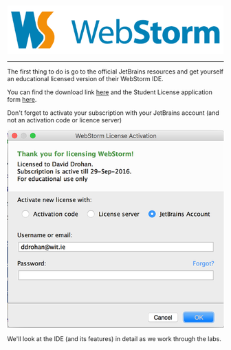 
![](images/webstorm.gif)

---

The first thing to do is go to the official JetBrains resources and get yourself an educational licensed version of their WebStorm IDE.

You can find the download link [here](https://www.jetbrains.com/webstorm/) and the Student License application form [here](https://www.jetbrains.com/student/).

Don't forget to activate your subscription with your JetBrains account (and not an activation code or licence server)

![](/images/wsactivation.png)

We'll look at the IDE (and its features) in detail as we work through the labs.